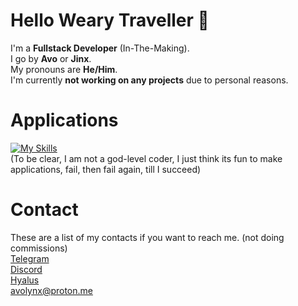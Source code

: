 <p style="text-align:center;"><h1>Hello Weary Traveller 👋</h1></p>

I'm a **Fullstack Developer** (In-The-Making).<br>
I go by **Avo** or **Jinx**.<br>
My pronouns are **He/Him**.<br>
I'm currently **not working on any projects** due to personal reasons.

# Applications
[![My Skills](https://skillicons.dev/icons?i=ts,cpp,vscode,py,html,cs&theme=dark)](https://skillicons.dev)
<br>(To be clear, I am not a god-level coder, I just think its fun to make applications, fail, then fail again, till I succeed)

# Contact
These are a list of my contacts if you want to reach me. (not doing commissions)<br>
[Telegram](https://t.me/avothejinxed/)<br>
[Discord](https://discordapp.com/users/1310647528911274096)<br>
[Hyalus](https://hyalus.app/add/avo/)<br>
avolynx@proton.me
